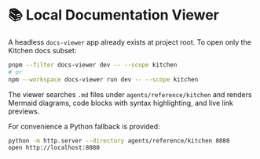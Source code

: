 # 📚 Local Documentation Viewer

A headless `docs-viewer` app already exists at project root.  To open only the
Kitchen docs subset:

```bash
pnpm --filter docs-viewer dev -- --scope kitchen
# or
npm --workspace docs-viewer run dev -- --scope kitchen
```

The viewer searches `.md` files under `agents/reference/kitchen` and renders
Mermaid diagrams, code blocks with syntax highlighting, and live link previews.

For convenience a Python fallback is provided:

```bash
python -m http.server --directory agents/reference/kitchen 8080
open http://localhost:8080
```
